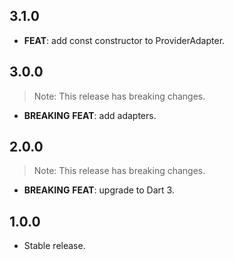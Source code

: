 ## 3.1.0

 - **FEAT**: add const constructor to ProviderAdapter.

## 3.0.0

> Note: This release has breaking changes.

 - **BREAKING** **FEAT**: add adapters.

## 2.0.0

> Note: This release has breaking changes.

 - **BREAKING** **FEAT**: upgrade to Dart 3.

## 1.0.0

 - Stable release.

